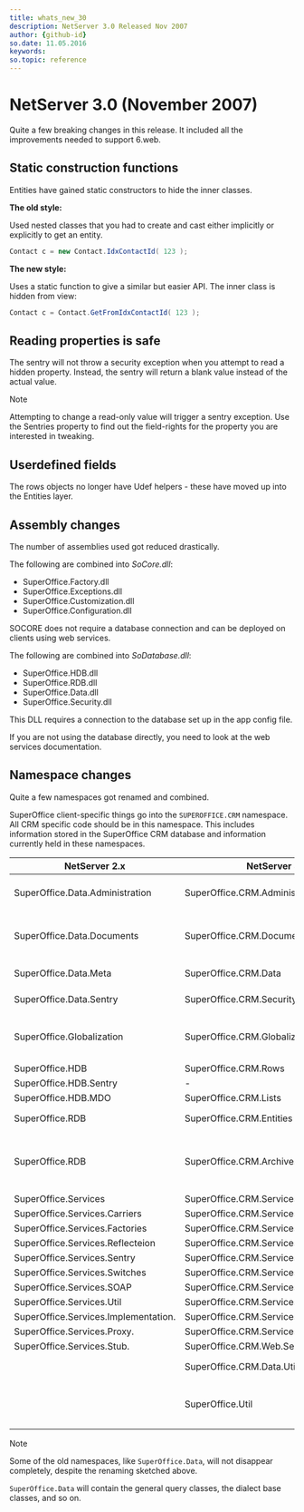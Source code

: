 ```yaml
---
title: whats_new_30
description: NetServer 3.0 Released Nov 2007
author: {github-id}
so.date: 11.05.2016
keywords:
so.topic: reference
---
```


# NetServer 3.0 (November 2007)

Quite a few breaking changes in this release. It included all the improvements needed to support 6.web.

## Static construction functions

Entities have gained static constructors to hide the inner classes.

**The old style:**

Used nested classes that you had to create and cast either implicitly or explicitly to get an entity.

```csharp
Contact c = new Contact.IdxContactId( 123 );
```

**The new style:**

Uses a static function to give a similar but easier API. The inner class is hidden from view:

```csharp
Contact c = Contact.GetFromIdxContactId( 123 );
```

## Reading properties is safe

The sentry will not throw a security exception when you attempt to read a hidden property. Instead, the sentry will return a blank value instead of the actual value.

> [!NOTE]
> Attempting to change a read-only value will trigger a sentry exception. Use the Sentries property to find out the field-rights for the property you are interested in tweaking.

## Userdefined fields

The rows objects no longer have Udef helpers - these have moved up into the Entities layer.

## Assembly changes

The number of assemblies used got reduced drastically.

The following are combined into *SoCore.dll*:

* SuperOffice.Factory.dll
* SuperOffice.Exceptions.dll
* SuperOffice.Customization.dll
* SuperOffice.Configuration.dll

SOCORE does not require a database connection and can be deployed on clients using web services.

The following are combined into *SoDatabase.dll*:

* SuperOffice.HDB.dll
* SuperOffice.RDB.dll
* SuperOffice.Data.dll
* SuperOffice.Security.dll

This DLL requires a connection to the database set up in the app config file.

If you are not using the database directly, you need to look at the web services documentation.

## Namespace changes

Quite a few namespaces got renamed and combined.

SuperOffice client-specific things go into the `SUPEROFFICE.CRM` namespace. All CRM specific code should be in this namespace. This includes information stored in the SuperOffice CRM database and information currently held in these namespaces.

| NetServer 2.x | NetServer 3.x | Description |
|---|---|---|
| SuperOffice.Data.Administration | SuperOffice.CRM.Administration | User interface independent (user-) administration functions |
| SuperOffice.Data.Documents | SuperOffice.CRM.Documents | Document handling (Template variables are held in objects under SuperOffice.CRM.Globalization) |
| SuperOffice.Data.Meta | SuperOffice.CRM.Data | Information about tables and fields in the CRM database |
| SuperOffice.Data.Sentry | SuperOffice.CRM.Security | Calculates who can access what data |
| SuperOffice.Globalization | SuperOffice.CRM.Globalization | Language and resource dependent stuff like phone, name and address formatting. Template variables and tags. |
| SuperOffice.HDB | SuperOffice.CRM.Rows | Rows is easier to understand. |
| SuperOffice.HDB.Sentry | - | Removed - not needed |
| SuperOffice.HDB.MDO | SuperOffice.CRM.Lists | |
| SuperOffice.RDB | SuperOffice.CRM.Entities | Entity aggregates row objects into business objects. |
| SuperOffice.RDB | SuperOffice.CRM.Archives | Archives are multi-column lists. These are hard-coded lists. They are superceded by the new ArchiveList namespaces, which are dynamic and flexible. |
| SuperOffice.Services | SuperOffice.CRM.Services | |
| SuperOffice.Services.Carriers | SuperOffice.CRM.Services | |
| SuperOffice.Services.Factories | SuperOffice.CRM.Services | |
| SuperOffice.Services.Reflecteion | SuperOffice.CRM.Services.Reflection | |
| SuperOffice.Services.Sentry | SuperOffice.CRM.Services.Security | |
| SuperOffice.Services.Switches | SuperOffice.CRM.Services.Switches | |
| SuperOffice.Services.SOAP | SuperOffice.CRM.Services.SOAP | |
| SuperOffice.Services.Util | SuperOffice.CRM.Services.Util | |
| SuperOffice.Services.Implementation. | SuperOffice.CRM.Services.Implementation. | |
| SuperOffice.Services.Proxy. | SuperOffice.CRM.Services.Proxy. | |
| SuperOffice.Services.Stub. | SuperOffice.CRM.Web.Services. | |
| | SuperOffice.CRM.Data.Util | **new** - helper classes for the database classes. |
| | SuperOffice.Util | **new** - helper classes and enums for everyone. Converters, template base classes, etc. |

> [!NOTE]
> Some of the old namespaces, like `SuperOffice.Data`, will not disappear completely, despite the renaming sketched above.

`SuperOffice.Data` will contain the general query classes, the dialect base classes, and so on.
